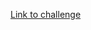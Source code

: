[Link to challenge](https://www.reddit.com/r/dailyprogrammer/comments/7hhyin/20171204_challenge_343_easy_major_scales/)
